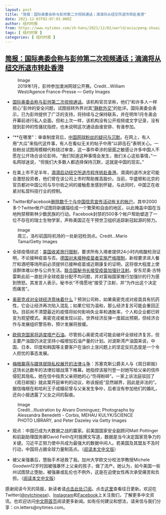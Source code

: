 ```yaml
---
layout: post
title: "简报：国际奥委会称与彭帅第二次视频通话；滴滴将从纽交所退市转赴香港"
date: 2021-12-03T02:07:03.000Z
author: 纽约时报
from: https://www.nytimes.com/zh-hans/2021/12/02/world/asia/peng-shuai-ioc-china.html
tags: [ 纽约时报 ]
categories: [ 纽约时报 ]
---
```

<!--1638497223000-->
[简报：国际奥委会称与彭帅第二次视频通话；滴滴将从纽交所退市转赴香港](https://www.nytimes.com/zh-hans/2021/12/02/world/asia/peng-shuai-ioc-china.html)
------

<div>
<section name="articleBody"><figure aria-label="media" role="group">Image<picture><source media="(max-width: 599px) and (min-device-pixel-ratio: 3),(max-width: 599px) and (-webkit-min-device-pixel-ratio: 3),(max-width: 599px) and (min-resolution: 3dppx),(max-width: 599px) and (min-resolution: 288dpi)" srcSet="https://images.weserv.nl/?url=static01.nyt.com/images/2021/12/02/multimedia/cn-02ioc-pengshuai-copy/02ioc-pengshuai-mobileMasterAt3x.jpg?quality=75&amp;auto=webp&amp;disable=upscale&amp;width=600"/><source media="(max-width: 599px) and (min-device-pixel-ratio: 2),(max-width: 599px) and (-webkit-min-device-pixel-ratio: 2),(max-width: 599px) and (min-resolution: 2dppx),(max-width: 599px) and (min-resolution: 192dpi)" srcSet="https://images.weserv.nl/?url=static01.nyt.com/images/2021/12/02/multimedia/cn-02ioc-pengshuai-copy/02ioc-pengshuai-mobileMasterAt3x.jpg?quality=75&amp;auto=webp&amp;disable=upscale&amp;width=1200"/><source media="(max-width: 599px) and (min-device-pixel-ratio: 1),(max-width: 599px) and (-webkit-min-device-pixel-ratio: 1),(max-width: 599px) and (min-resolution: 1dppx),(max-width: 599px) and (min-resolution: 96dpi)" srcSet="https://images.weserv.nl/?url=static01.nyt.com/images/2021/12/02/multimedia/cn-02ioc-pengshuai-copy/02ioc-pengshuai-mobileMasterAt3x.jpg?quality=75&amp;auto=webp&amp;disable=upscale&amp;width=1800"/><img></picture><figcaption>2019年1月，彭帅参加澳洲网球公开赛。Credit...William West/Agence France-Presse — Getty Images</figcaption></figure><ul><li><p><a href="https://www.nytimes.com/2021/12/02/sports/tennis/peng-shuai-ioc-china.html" title="">国际奥委会称与彭帅第二次视频通话</a>。该机构官员坚称，他们“和许多人一样担心”彭帅的安全问题，试图扭转外界对其<a href="https://cn.nytimes.com/sports/20211129/olympics-china-peng-shuai/" title="">“静默外交”</a>的批评。国际奥委会表示，已为彭帅提供了广泛的支持，将持续与之保持联系，并在明年1月冬奥会开幕前进行私人会面。但和上次一样，该机构没有公开视频或文字记录，没有提到彭帅的性骚扰指控，也未说明这次通话由谁安排、有谁参加。</p></li><li><p>“**在哪里”：审查制度背后，<a href="https://www.nytimes.com/2021/12/02/world/asia/peng-shuai-china-tennis.html" title="">中国网球粉丝的疑问与沉默</a>。在网上，有人用“大瓜”来指代这件事，有人在看似无关的帖子中用“以卵击石”表明关心。一些粉丝试图用模糊代称绕过审查，这一事件牵涉的层面之敏感让许多中国人不愿在公开场合谈论彭帅。“我们知道这种事情会发生，我们关心这些事情，”一名网球迷说，“但我们大多数人都选择保持沉默，这就是中国的现实。”</p></li><li><p>在美上市不足半年，<a href="https://www.nytimes.com/2021/12/02/business/china-didi-delisting.html" title="">滴滴启动纽交所退市程序转赴香港</a>。滴滴的退市决定可能会激怒投资者，他们曾在该公司上市时帮助推高股价。当前，华盛顿和北京的官员都对中国公司与华尔街之间的接触愈发感到怀疑，与此同时，中国正在收紧对私营科技行业的控制。</p></li><li><p>Twitter和Facebook<a href="https://www.nytimes.com/2021/12/02/business/facebook-twitter-china-propaganda.html" title="">删除数千个与中国信息宣传活动有关的帐户</a>。其中2000多个Twitter帐户试图将新疆描绘成一个繁荣和自由的地区，以此掩盖中国在当地拘禁穆斯林少数民族的行动。Facebook封禁的500多个帐户帮助塑造了一位不存在的瑞士生物学家，声称美国正在干预世卫组织追踪新冠起源的努力。</p></li></ul><aside aria-label="companion column"></aside><figure aria-label="media" role="group">Image<figcaption>周三，洛杉矶国际机场的一处新冠检测点。Credit...Mario Tama/Getty Images</figcaption></figure><ul><li><p>全球疫情综述：<a href="https://www.nytimes.com/2021/12/02/world/europe/omicron-travel-restrictions-united-states.html" title="">美国收紧旅行限制</a>，要求所有入境者提供24小时内核酸检测证明，不论接种疫苗与否。<a href="https://www.nytimes.com/2021/12/02/world/europe/germany-coronavirus.html" title="">德国对未接种疫苗者实施严格限制</a>，新规要求进入餐厅和酒吧等场所前必须提供已接种疫苗或近期康复的证明，这将很大程度上使该群体难以参与公共生活。<a href="https://www.nytimes.com/live/2021/12/02/world/biden-omicron-variant-covid#un-secretary-general-a-fierce-critic-of-vaccine-inequity-reluctantly-got-a-booster-his-spokesman-says" title="">联合国秘书长接受疫苗加强针注射</a>。安东尼奥·古特雷斯此前一直批评全球疫苗分配不均问题，并对富裕国家推行加强针的行为感到愤怒。其发言人表示，秘书长“不情愿地”接受了注射，并“为作出这个决定而痛苦”。</p></li><li><p><a href="https://www.nytimes.com/2021/12/02/business/economy/omicron-economy.html" title="">奥密克戎对全球经济意味着什么</a>？预测公司称，如果奥密克戎对疫苗具有抗药性，它会让经济再次陷入混乱；如果它较为温和，那么经济复苏可能会重回正轨。目前尚不清楚最近的疫情将如何影响失业率和通胀率，个人和企业都已转变为观望模式。奥密克戎被发现以前，世界经济反弹一度超出预期，但经济合作与发展组织警告称，预计发展将放缓。</p></li><li><p><a href="https://www.nytimes.com/live/2021/12/02/business/news-business-stock-market#opec-plus-meeting-oil" title="">欧佩克国家将适度增产石油</a>。尽管担心奥密克戎可能会破坏全球经济复苏，但主要产油国仍决定坚持小幅增加石油产量的计划。对波斯湾产油国来说，中国、日本、印度和韩国等主要客户在油价上涨问题上的坚定反抗态度是一个令人担忧的事态发展。</p></li><li><p><a href="https://www.nytimes.com/2021/12/02/world/europe/meghan-markle-tabloid-lawsuit.html" title="">梅根赢得与媒体就隐私权展开的法律斗争</a>：苏塞克斯公爵夫人与《周日邮报》这场长达数年的法律拉锯战落下帷幕。她指控该报刊登一封她写给父亲的信件侵犯其隐私，她在信中指责父亲把她的心“伤得粉碎”。一家上诉法庭驳回了《周日邮报》就此案开庭审判的动议，称该报纸“显然越界，因此是非法的”。据信梅根在和哈利王子成婚前曾与父亲发生争吵，后者没有参加他们的婚礼，还向小报透露了父女之间的裂痕。</p></li></ul><aside aria-label="companion column"></aside><figure aria-label="media" role="group">Image<figcaption>Credit...Illustration by Alvaro Dominguez; Photographs by Alessandra Benedetti - Corbis, MEHAU KULYK/SCIENCE PHOTO LIBRARY, and Peter Dazeley via Getty Images</figcaption></figure><ul><li><p>观点：中国已成为大数据之战的赢家。前美国国家安全副顾问Matt Pottinger和前副助理国务卿David Feith在时报撰文写道，数据是当今决定国家竞争力的关键。习近平正努力使中共成为最强大的数据中间人。若美国及其盟友不及时行动，中国将占据全球力量制高点。（<a href="https://cn.nytimes.com/opinion/20211202/xi-jinping-china-us-data-war/" title="">阅读本文中文版</a>）</p></li><li><p>被父亲强暴后，堕胎手术拯救了我。加州大学欧文分校法学教授Michele Goodwin12岁时因被强暴怀上父亲的孩子，做了流产。她认为，如今美国一些州试图禁止堕胎，被强暴或乱伦也不例外，这是在迫使女性再次承受痛苦和负担。（<a href="https://cn.nytimes.com/opinion/20211202/abortion-texas-mississippi-rape/" title="">阅读本文中文版</a>）</p></li></ul><p>感谢阅读今天的简报，新读者请<a href="https://www.nytimes.com/newsletters/chinese-briefing" title="">点击此处订阅</a>。点击<a href="https://www.nytimes.com/zh-hans/series/daily-briefing-chinese" title="">这里</a>查看往日更新。欢迎在Twitter(<a href="https://twitter.com/nytchinese" title="" rel="noopener noreferrer" target="_blank">@nytchinese</a>)、<a href="https://www.instagram.com/cn.nytimes/?hl=zh-tw" title="" rel="noopener noreferrer" target="_blank">Instagram</a>和<a href="https://www.facebook.com/nytimeschinese.t/" title="" rel="noopener noreferrer" target="_blank">Facebook</a>上关注我们，了解更多中文资讯。也欢迎访问<a href="https://cn.nytimes.com/" title="">中文网首页</a>阅读更多新闻。如有任何建议和想法，请来信与我们分享：cn.letters@nytimes.com。</p><aside aria-label="companion column"></aside></section>
</div>
